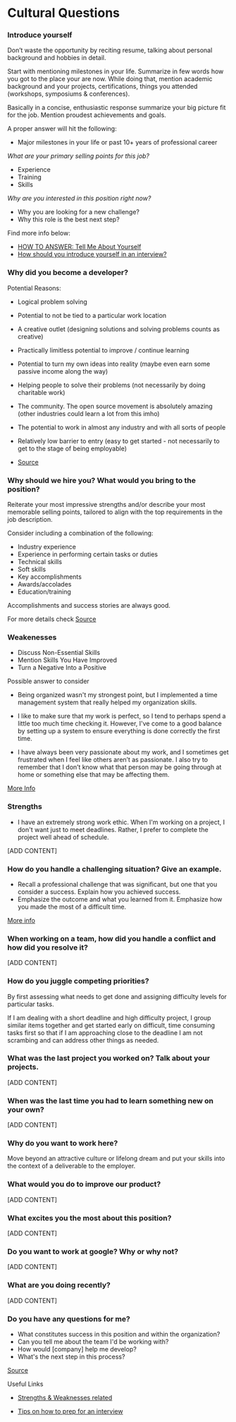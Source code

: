 # Cultural Questions

### Introduce yourself

Don’t waste the opportunity by reciting resume, talking about personal background and hobbies in detail.

Start with mentioning milestones in your life. Summarize in few words how you got to the place your are now. While doing that, mention academic background and your projects, certifications, things you attended (workshops, symposiums & conferences).

Basically in a concise, enthusiastic response summarize your big picture fit for the job. Mention proudest achievements and goals.

A proper answer will hit the following:

* Major milestones in your life or past 10+ years of professional career

_What are your primary selling points for this job?_

* Experience
* Training
* Skills

_Why are you interested in this position right now?_

* Why you are looking for a new challenge?
* Why this role is the best next step?

Find more info below:

* [HOW TO ANSWER: Tell Me About Yourself](https://biginterview.com/blog/2011/09/tell-me-about-yourself.html)
* [How should you introduce yourself in an interview?](https://www.quora.com/How-should-you-introduce-yourself-in-an-interview)

### Why did you become a developer?

Potential Reasons:

* Logical problem solving
* Potential to not be tied to a particular work location
* A creative outlet (designing solutions and solving problems counts as creative)
* Practically limitless potential to improve / continue learning
* Potential to turn my own ideas into reality (maybe even earn some passive income along the way)
* Helping people to solve their problems (not necessarily by doing charitable work)
* The community. The open source movement is absolutely amazing (other industries could learn a lot from this imho)
* The potential to work in almost any industry and with all sorts of people
* Relatively low barrier to entry (easy to get started - not necessarily to get to the stage of being employable)

* [Source](https://www.reddit.com/r/webdev/comments/3vgyd2/why_did_you_want_to_become_a_web_developer/cxnpjhr/)

### Why should we hire you? What would you bring to the position?

Reiterate your most impressive strengths and/or describe your most memorable selling points, tailored to align with the top requirements in the job description.

Consider including a combination of the following:

* Industry experience
* Experience in performing certain tasks or duties
* Technical skills
* Soft skills
* Key accomplishments
* Awards/accolades
* Education/training

Accomplishments and success stories are always good.

For more details check [Source](https://biginterview.com/blog/2013/04/why-should-we-hire-you.html)

### Weakenesses

* Discuss Non-Essential Skills
* Mention Skills You Have Improved
* Turn a Negative Into a Positive

Possible answer to consider

* Being organized wasn't my strongest point, but I implemented a time management system that really helped my organization skills.

* I like to make sure that my work is perfect, so I tend to perhaps spend a little too much time checking it. However, I've come to a good balance by setting up a system to ensure everything is done correctly the first time.

* I have always been very passionate about my work, and I sometimes get frustrated when I feel like others aren’t as passionate. I also try to remember that I don’t know what that person may be going through at home or something else that may be affecting them.

[More Info](https://www.thebalance.com/what-is-your-greatest-weakness-2061288)

### Strengths

* I have an extremely strong work ethic. When I'm working on a project, I don't want just to meet deadlines. Rather, I prefer to complete the project well ahead of schedule.

[ADD CONTENT]


### How do you handle a challenging situation? Give an example.

* Recall a professional challenge that was significant, but one that you consider a success. Explain how you achieved success.
* Emphasize the outcome and what you learned from it. Emphasize how you made the most of a difficult time.

[More info](https://www.thebalance.com/job-interview-question-how-did-you-handle-a-challenge-2061243)

### When working on a team, how did you handle a conflict and how did you resolve it?

[ADD CONTENT]

### How do you juggle competing priorities?

By first assessing what needs to get done and assigning difficulty levels for particular tasks.

If I am dealing with a short deadline and high difficulty project, I group similar items together and get started early on difficult, time consuming tasks first so that if I am approaching close to the deadline I am not scrambing and can address other things as needed.

### What was the last project you worked on? Talk about your projects.

[ADD CONTENT]

### When was the last time you had to learn something new on your own?

[ADD CONTENT]

### Why do you want to work here?

Move beyond an attractive culture or lifelong dream and put your skills into the context of a deliverable to the employer.

### What would you do to improve our product?

[ADD CONTENT]

### What excites you the most about this position?

[ADD CONTENT]

### Do you want to work at google? Why or why not?

[ADD CONTENT]

### What are you doing recently?

[ADD CONTENT]

### Do you have any questions for me?

* What constitutes success in this position and within the organization?
* Can you tell me about the team I'd be working with?
* How would [company] help me develop?
* What's the next step in this process?

[Source](https://www.reddit.com/r/jobs/comments/31cwe4/some_tips_i_wrote_on_how_to_prepare_for_a_job/cq0g0ji/)

Useful Links

* [Strengths & Weaknesses related](https://www.thebalance.com/strengths-and-weaknesses-interview-questions-2061221)

* [Tips on how to prep for an interview](https://www.reddit.com/r/jobs/comments/31cwe4/some_tips_i_wrote_on_how_to_prepare_for_a_job/)